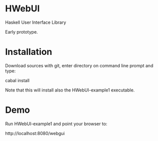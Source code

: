 HWebUI
======

Haskell User Interface Library

Early prototype.

Installation
============

Download sources with git, enter directory on command line prompt and type:

cabal install

Note that this will install also the HWebUI-example1 executable.

Demo
====

Run HWebUI-example1 and point your browser to:

http://localhost:8080/webgui
